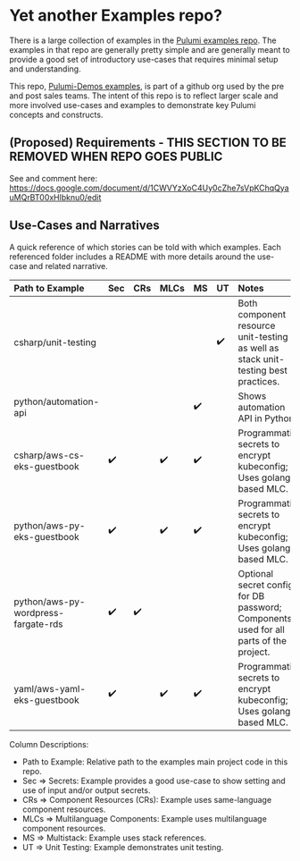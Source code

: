# Yet another Examples repo?

There is a large collection of examples in the [Pulumi examples repo](https://github.com/pulumi/examples).
The examples in that repo are generally pretty simple and are generally meant to provide a good set of introductory use-cases that requires minimal setup and understanding.

This repo, [Pulumi-Demos examples](https://github.com/pulumi-demos/pulumi-deployments), is part of a github org used by the pre and post sales teams. The intent of this repo is to reflect larger scale and more involved use-cases and examples to demonstrate key Pulumi concepts and constructs.

## (Proposed) Requirements - THIS SECTION TO BE REMOVED WHEN REPO GOES PUBLIC
See and comment here: https://docs.google.com/document/d/1CWVYzXoC4Uy0cZhe7sVpKChqQyauMQrBT00xHlbknu0/edit 

## Use-Cases and Narratives
A quick reference of which stories can be told with which examples.
Each referenced folder includes a README with more details around the use-case and related narrative.

Path to Example         | Sec | CRs | MLCs | MS | UT | Notes
:---------------------- |:--- |:--- |:---- |:-- |:-- |:------
csharp/unit-testing     |     |     |      |    |:heavy_check_mark:| Both component resource unit-testing as well as stack unit-testing best practices.
python/automation-api   |     |     |      |:heavy_check_mark:| | Shows automation API in Python.
csharp/aws-cs-eks-guestbook |:heavy_check_mark:| |:heavy_check_mark:|:heavy_check_mark:| | Programmatic secrets to encrypt kubeconfig; Uses golang-based MLC.
python/aws-py-eks-guestbook |:heavy_check_mark:| |:heavy_check_mark:|:heavy_check_mark:| | Programmatic secrets to encrypt kubeconfig; Uses golang-based MLC.
python/aws-py-wordpress-fargate-rds |:heavy_check_mark:|:heavy_check_mark:||||Optional secret config for DB password; Components used for all parts of the project.
yaml/aws-yaml-eks-guestbook |:heavy_check_mark:| |:heavy_check_mark:|:heavy_check_mark:| | Programmatic secrets to encrypt kubeconfig; Uses golang-based MLC.


Column Descriptions:
* Path to Example: Relative path to the examples main project code in this repo.
* Sec => Secrets: Example provides a good use-case to show setting and use of input and/or output secrets.
* CRs => Component Resources (CRs): Example uses same-language component resources.
* MLCs => Multilanguage Components: Example uses multilanguage component resources.
* MS => Multistack: Example uses stack references.
* UT => Unit Testing: Example demonstrates unit testing.


